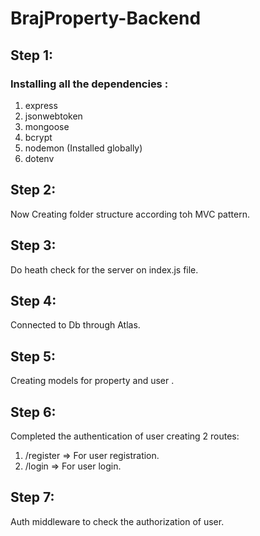 # BrajProperty-Backend

## Step 1:

### Installing all the dependencies :

1. express
2. jsonwebtoken
3. mongoose
4. bcrypt
5. nodemon (Installed globally)
6. dotenv

## Step 2:

Now Creating folder structure according toh MVC pattern.

## Step 3:

Do heath check for the server on index.js file.

## Step 4:

Connected to Db through Atlas.

## Step 5:

Creating models for property and user .

## Step 6:

Completed the authentication of user creating 2 routes:

1. /register => For user registration.
2. /login => For user login.

## Step 7:

Auth middleware to check the authorization of user.

